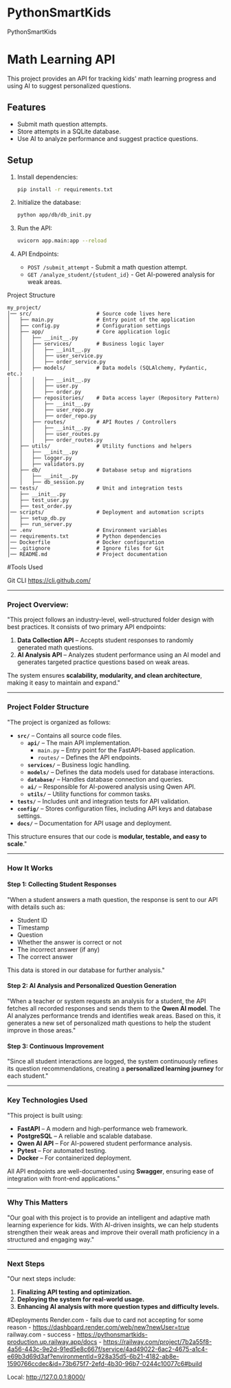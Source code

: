 # PythonSmartKids
PythonSmartKids


# Math Learning API

This project provides an API for tracking kids' math learning progress and using AI to suggest personalized questions.

## Features
- Submit math question attempts.
- Store attempts in a SQLite database.
- Use AI to analyze performance and suggest practice questions.

## Setup

1. Install dependencies:

    ```sh
    pip install -r requirements.txt
    ```

2. Initialize the database:

    ```sh
    python app/db/db_init.py
    ```

3. Run the API:

    ```sh
    uvicorn app.main:app --reload
    ```

4. API Endpoints:
    - `POST /submit_attempt` - Submit a math question attempt.
    - `GET /analyze_student/{student_id}` - Get AI-powered analysis for weak areas.


Project Structure
```
my_project/
│── src/                     # Source code lives here
│   ├── main.py              # Entry point of the application
│   ├── config.py            # Configuration settings
│   ├── app/                 # Core application logic
│   │   ├── __init__.py
│   │   ├── services/        # Business logic layer
│   │   │   ├── __init__.py
│   │   │   ├── user_service.py
│   │   │   ├── order_service.py
│   │   ├── models/          # Data models (SQLAlchemy, Pydantic, etc.)
│   │   │   ├── __init__.py
│   │   │   ├── user.py
│   │   │   ├── order.py
│   │   ├── repositories/    # Data access layer (Repository Pattern)
│   │   │   ├── __init__.py
│   │   │   ├── user_repo.py
│   │   │   ├── order_repo.py
│   │   ├── routes/          # API Routes / Controllers
│   │   │   ├── __init__.py
│   │   │   ├── user_routes.py
│   │   │   ├── order_routes.py
│   ├── utils/               # Utility functions and helpers
│   │   ├── __init__.py
│   │   ├── logger.py
│   │   ├── validators.py
│   ├── db/                  # Database setup and migrations
│   │   ├── __init__.py
│   │   ├── db_session.py
│── tests/                   # Unit and integration tests
│   ├── __init__.py
│   ├── test_user.py
│   ├── test_order.py
│── scripts/                 # Deployment and automation scripts
│   ├── setup_db.py
│   ├── run_server.py
│── .env                     # Environment variables
│── requirements.txt         # Python dependencies
│── Dockerfile               # Docker configuration
│── .gitignore               # Ignore files for Git
│── README.md                # Project documentation
```


#Tools Used

Git CLI
https://cli.github.com/


---

### **Project Overview:**
"This project follows an industry-level, well-structured folder design with best practices. It consists of two primary API endpoints:  
1. **Data Collection API** – Accepts student responses to randomly generated math questions.  
2. **AI Analysis API** – Analyzes student performance using an AI model and generates targeted practice questions based on weak areas.  

The system ensures **scalability, modularity, and clean architecture**, making it easy to maintain and expand."

---

### **Project Folder Structure**
"The project is organized as follows:  

- **`src/`** – Contains all source code files.  
  - **`api/`** – The main API implementation.  
    - `main.py` – Entry point for the FastAPI-based application.  
    - `routes/` – Defines the API endpoints.  
  - **`services/`** – Business logic handling.  
  - **`models/`** – Defines the data models used for database interactions.  
  - **`database/`** – Handles database connection and queries.  
  - **`ai/`** – Responsible for AI-powered analysis using Qwen API.  
  - **`utils/`** – Utility functions for common tasks.  
- **`tests/`** – Includes unit and integration tests for API validation.  
- **`config/`** – Stores configuration files, including API keys and database settings.  
- **`docs/`** – Documentation for API usage and deployment.  

This structure ensures that our code is **modular, testable, and easy to scale**."

---

### **How It Works**
#### **Step 1: Collecting Student Responses**
"When a student answers a math question, the response is sent to our API with details such as:  
- Student ID  
- Timestamp  
- Question  
- Whether the answer is correct or not  
- The incorrect answer (if any)  
- The correct answer  

This data is stored in our database for further analysis."

#### **Step 2: AI Analysis and Personalized Question Generation**
"When a teacher or system requests an analysis for a student, the API fetches all recorded responses and sends them to the **Qwen AI model**. The AI analyzes performance trends and identifies weak areas. Based on this, it generates a new set of personalized math questions to help the student improve in those areas."

#### **Step 3: Continuous Improvement**
"Since all student interactions are logged, the system continuously refines its question recommendations, creating a **personalized learning journey** for each student."

---

### **Key Technologies Used**
"This project is built using:  
- **FastAPI** – A modern and high-performance web framework.  
- **PostgreSQL** – A reliable and scalable database.  
- **Qwen AI API** – For AI-powered student performance analysis.  
- **Pytest** – For automated testing.  
- **Docker** – For containerized deployment.  

All API endpoints are well-documented using **Swagger**, ensuring ease of integration with front-end applications."

---

### **Why This Matters**
"Our goal with this project is to provide an intelligent and adaptive math learning experience for kids. With AI-driven insights, we can help students strengthen their weak areas and improve their overall math proficiency in a structured and engaging way."

---

### **Next Steps**
"Our next steps include:  
1. **Finalizing API testing and optimization.**  
2. **Deploying the system for real-world usage.**  
3. **Enhancing AI analysis with more question types and difficulty levels.**  


#Deployments
Render.com - fails due to card not accepting for some reason - https://dashboard.render.com/web/new?newUser=true
railway.com -  success - https://pythonsmartkids-production.up.railway.app/docs - https://railway.com/project/7b2a55f8-4a56-443c-9e2d-91ed5e8c667f/service/4ad49022-6ac2-4675-a1c4-e69b3d69d3af?environmentId=928a35d5-6b21-4182-ab8e-1590766ccdec&id=73b675f7-2efd-4b30-96b7-0244c10077c6#build

Local:
http://127.0.0.1:8000/
